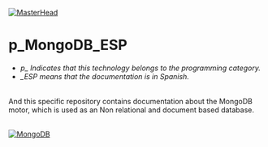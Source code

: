[![MasterHead](http://dicer0.com/wp-content/uploads/2024/06/MondoDB-di_cer0-Banner.png)](https://dicer0.com/#skills)
# p_MongoDB_ESP
<h6 align="justify">
  <ul>
    <li>p_ Indicates that this technology belongs to the programming category.</li>
    <li>_ESP means that the documentation is in Spanish.</li>
  </ul>
</h6>
And this specific repository contains documentation about the MongoDB motor, which is used as an Non relational and document based database.
&nbsp;
<br/>
&nbsp;

[![MongoDB](http://dicer0.com/wp-content/uploads/2024/06/p_MongoDB_MkI.png)](https://dicer0.com/#skills)

